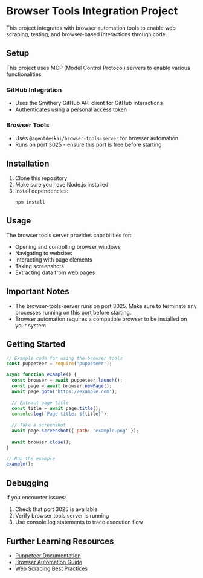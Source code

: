 # Browser Tools Integration Project

This project integrates with browser automation tools to enable web scraping, testing, and browser-based interactions through code.

## Setup

This project uses MCP (Model Control Protocol) servers to enable various functionalities:

### GitHub Integration
- Uses the Smithery GitHub API client for GitHub interactions
- Authenticates using a personal access token

### Browser Tools
- Uses `@agentdeskai/browser-tools-server` for browser automation
- Runs on port 3025 - ensure this port is free before starting

## Installation

1. Clone this repository
2. Make sure you have Node.js installed
3. Install dependencies:
   ```
   npm install
   ```

## Usage

The browser tools server provides capabilities for:
- Opening and controlling browser windows
- Navigating to websites
- Interacting with page elements
- Taking screenshots
- Extracting data from web pages

## Important Notes

- The browser-tools-server runs on port 3025. Make sure to terminate any processes running on this port before starting.
- Browser automation requires a compatible browser to be installed on your system.

## Getting Started

```javascript
// Example code for using the browser tools
const puppeteer = require('puppeteer');

async function example() {
  const browser = await puppeteer.launch();
  const page = await browser.newPage();
  await page.goto('https://example.com');
  
  // Extract page title
  const title = await page.title();
  console.log(`Page title: ${title}`);
  
  // Take a screenshot
  await page.screenshot({ path: 'example.png' });
  
  await browser.close();
}

// Run the example
example();
```

## Debugging

If you encounter issues:
1. Check that port 3025 is available
2. Verify browser tools server is running
3. Use console.log statements to trace execution flow

## Further Learning Resources

- [Puppeteer Documentation](https://pptr.dev/)
- [Browser Automation Guide](https://developers.google.com/web/tools/puppeteer)
- [Web Scraping Best Practices](https://www.scrapehero.com/how-to-prevent-getting-blacklisted-while-scraping/)